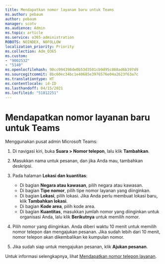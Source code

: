 ```yaml
---
title: Mendapatkan nomor layanan baru untuk Teams
ms.author: pebaum
author: pebaum
manager: scotv
ms.audience: Admin
ms.topic: article
ms.service: o365-administration
ROBOTS: NOINDEX, NOFOLLOW
localization_priority: Priority
ms.collection: Adm_O365
ms.custom:
- "9002532"
- "5140"
ms.openlocfilehash: 90cc994398de0b53d3501cb9d95c860ad6b397d9
ms.sourcegitcommit: 8bc60ec34bc1e40685e3976576e04a2623f63a7c
ms.translationtype: HT
ms.contentlocale: id-ID
ms.lasthandoff: 04/15/2021
ms.locfileid: "51812251"
---
```

# <a name="get-new-service-numbers-for-teams"></a>Mendapatkan nomor layanan baru untuk Teams

Menggunakan pusat admin Microsoft Teams:

1. Di navigasi kiri, buka **Suara > Nomor telepon**, lalu klik **Tambahkan**.
2. Masukkan nama untuk pesanan, dan jika Anda mau, tambahkan deskripsi.
3. Pada halaman **Lokasi dan kuantitas**:

    - Di bagian **Negara atau kawasan**, pilih negara atau kawasan.
    - Di bagian **Tipe nomor**, pilih tipe nomor layanan yang diinginkan.
    - Di bagian **Lokasi**, pilih lokasi. Jika Anda perlu membuat lokasi baru, klik **Tambahkan lokasi**.
    - Di bagian **Kode area**, pilih kode area.
    - Di bagian **Kuantitas**, masukkan jumlah nomor yang diinginkan untuk organisasi Anda, lalu klik **Berikutnya** untuk memilih nomor.
    
4. Pilih nomor yang diinginkan. Anda diberi waktu 10 menit untuk memilih nomor telepon dan mengajukan pesanan. Jika sudah lebih dari 10 menit, nomor telepon akan dikembalikan ke kumpulan nomor. 
5. Jika sudah siap untuk mengajukan pesanan, klik **Ajukan pesanan**.

Untuk informasi selengkapnya, lihat [Mendapatkan nomor telepon layanan](https://docs.microsoft.com/microsoftteams/getting-service-phone-numbers).
